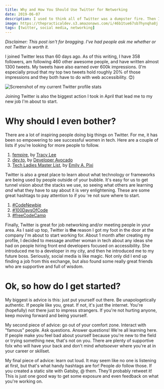 ```yaml
---
title: Why and How You Should Use Twitter for Networking
date: 2019-06-07
description: I used to think all of Twitter was a dumpster fire. Then I started completely over and it changed my whole life.
image: https://thepracticaldev.s3.amazonaws.com/i/46b1tue67sb7hynqha8j.jpg
tags: [twitter, social media, networking]
---
```


_Disclaimer: This post isn't for bragging. I've had people ask me whether or not Twitter is worth it._

I joined Twitter less than 60 days ago. As of this writing, I have 358 followers, am following 460 other awesome people, and have written almost 1300 tweets. My tweets have also earned over 600k impressions. (I'm especially proud that my top two tweets hold roughly 20% of those impressions and they both have to do with web accessibility. 😊)

![Screenshot of my current Twitter profile stats](https://thepracticaldev.s3.amazonaws.com/i/05kj0j110n03m6raxnhn.png)

Joining Twitter is also the biggest action I took in April that lead me to my new job I'm about to start.

# Why should I even bother?

There are a lot of inspiring people doing big things on Twitter. For me, it has been so empowering to see successful women in tech. Here are a couple of lists if you're looking for more people to follow.

1. [fempire](https://twitter.com/ladyleet/lists/fempire), by [Tracy Lee](https://twitter.com/ladyleet)
2. [dev.to](https://twitter.com/dev_avocado/lists/dev-to), by [Developer Avocado](https://twitter.com/dev_avocado)
3. [Tech Ladies Master List](https://twitter.com/TheCodePixi/lists/tech-ladies-master-list), by [Emily A. Pixi](https://twitter.com/TheCodePixi)

Twitter is also a great place to learn about what technology or frameworks are being used by people outside of your bubble. It's easy for us to get tunnel vision about the stacks we use, so seeing what others are learning _and_ what they have to say about it is very enlightening. These are some great hashtags to pay attention to if you 're not sure where to start.

1. [#CodeNewbie](https://twitter.com/hashtag/CodeNewbie?src=hash)
2. [#100DaysOfCode](https://twitter.com/hashtag/100DaysOfCode?src=hash)
3. [#freeCodeCamp](https://twitter.com/hashtag/freeCodeCamp?src=hash)

Finally, Twitter is great for job networking and/or meeting people in your area. As I said up top, Twitter is **the** reason I got my foot in the door at the company I'm about to start working for. About 1 month after creating my profile, I decided to message another woman in tech about any ideas she had on people hiring front end developers focused on accessibility. She introduced me to a developer in my city, and then he introduced me to my future boss. Seriously, social media is like magic. Not only did I end up finding a job from this exchange, but also found some really great friends who are supportive and full of wisdom.

# Ok, so how do I get started?

My biggest is advice is this: just put yourself out there. Be unapologetically authentic. If people like you, great. If not, it's just the internet. You're (hopefully) not there just to impress strangers. If you're not hurting anyone, keep moving forward and being yourself.

My second piece of advice: go out of your comfort zone. Interact with "famous" people. Ask questions. Answer questions! We're all learning here. If people make you feel bad about yourself because you're new to the field or trying something new, that's not on you. There are plenty of supportive folx who will have your back and don't mind _whatsoever_ where you're at in your career or skillset.

My final piece of advice: learn out loud. It may seem like no one is listening at first, but that's what handy hashtags are for! People _do_ follow those. If you created a static site with Gatsby, @ them. They'll probably retweet it! This is just one good way to get some exposure and even feedback on what you're working on.
